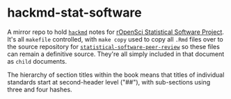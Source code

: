 # hackmd-stat-software

A mirror repo to hold [`hackmd`](https://hackmd.io) notes for [rOpenSci Statistical Software Project](https://hackmd.io/@stat-software). It's all `makefile` controlled, with `make copy` used to copy all `.Rmd` files over to the source repository for [`statistical-software-peer-review`](https://github.com/ropenscilabs/statistical-software-peer-review) so these files can remain a definitive source. They're all simply included in that document as `child` documents.

The hierarchy of section titles within the book means that titles of individual standards start at second-header level ("##"), with sub-sections using three and four hashes.

